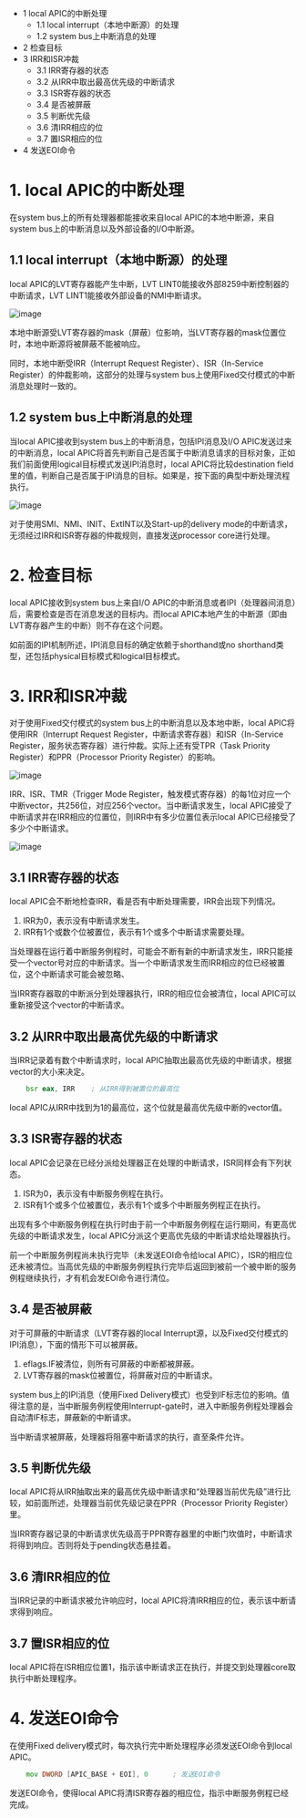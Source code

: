 - 1 local APIC的中断处理
    - 1.1 local interrupt（本地中断源）的处理
    - 1.2 system bus上中断消息的处理
- 2 检查目标
- 3 IRR和ISR冲裁
    - 3.1 IRR寄存器的状态
    - 3.2 从IRR中取出最高优先级的中断请求
    - 3.3 ISR寄存器的状态
    - 3.4 是否被屏蔽
    - 3.5 判断优先级
    - 3.6 清IRR相应的位
    - 3.7 置ISR相应的位
- 4 发送EOI命令

# 1. local APIC的中断处理

在system bus上的所有处理器都能接收来自local APIC的本地中断源，来自system bus上的中断消息以及外部设备的I/O中断源。

## 1.1 local interrupt（本地中断源）的处理

local APIC的LVT寄存器能产生中断，LVT LINT0能接收外部8259中断控制器的中断请求，LVT LINT1能接收外部设备的NMI中断请求。

![image](./images/0x18.png)

本地中断源受LVT寄存器的mask（屏蔽）位影响，当LVT寄存器的mask位置位时，本地中断源将被屏蔽不能被响应。

同时，本地中断受IRR（Interrupt Request Register）、ISR（In-Service Register）的仲裁影响，这部分的处理与system bus上使用Fixed交付模式的中断消息处理时一致的。

## 1.2 system bus上中断消息的处理

当local APIC接收到system bus上的中断消息，包括IPI消息及I/O APIC发送过来的中断消息，local APIC将首先判断自己是否属于中断消息请求的目标对象，正如我们前面使用logical目标模式发送IPI消息时，local APIC将比较destination field里的值，判断自己是否属于IPI消息的目标。如果是，按下面的典型中断处理流程执行。

![image](./images/0x19.png)

对于使用SMI、NMI、INIT、ExtINT以及Start-up的delivery mode的中断请求，无须经过IRR和ISR寄存器的仲裁规则，直接发送processor core进行处理。

# 2. 检查目标

local APIC接收到system bus上来自I/O APIC的中断消息或者IPI（处理器间消息）后，需要检查是否在消息发送的目标内。而local APIC本地产生的中断源（即由LVT寄存器产生的中断）则不存在这个问题。

如前面的IPI机制所述，IPI消息目标的确定依赖于shorthand或no shorthand类型，还包括physical目标模式和logical目标模式。

# 3. IRR和ISR冲裁

对于使用Fixed交付模式的system bus上的中断消息以及本地中断，local APIC将使用IRR（Interrupt Request Register，中断请求寄存器）和ISR（In-Service Register，服务状态寄存器）进行仲裁。实际上还有受TPR（Task Priority Register）和PPR（Processor Priority Register）的影响。

![image](./images/0x20.png)

IRR、ISR、TMR（Trigger Mode Register，触发模式寄存器）的每1位对应一个中断vector，共256位，对应256个vector。当中断请求发生，local APIC接受了中断请求并在IRR相应的位置位，则IRR中有多少位置位表示local APIC已经接受了多少个中断请求。

![image](./images/0x21.png)

## 3.1 IRR寄存器的状态

local APIC会不断地检查IRR，看是否有中断处理需要，IRR会出现下列情况。
1. IRR为0，表示没有中断请求发生。
2. IRR有1个或数个位被置位，表示有1个或多个中断请求需要处理。

当处理器在运行着中断服务例程时，可能会不断有新的中断请求发生，IRR只能接受一个vector号对应的中断请求。当一个中断请求发生而IRR相应的位已经被置位，这个中断请求可能会被忽略、

当IRR寄存器取的中断派分到处理器执行，IRR的相应位会被清位，local APIC可以重新接受这个vector的中断请求。

## 3.2 从IRR中取出最高优先级的中断请求

当IRR记录着有数个中断请求时，local APIC抽取出最高优先级的中断请求，根据vector的大小来决定。

```asm
    bsr eax, IRR    ; 从IRR得到被置位的最高位
```

local APIC从IRR中找到为1的最高位，这个位就是最高优先级中断的vector值。

## 3.3 ISR寄存器的状态

local APIC会记录在已经分派给处理器正在处理的中断请求，ISR同样会有下列状态。

1. ISR为0，表示没有中断服务例程在执行。
2. ISR有1个或多个位被置位，表示有1个或多个中断服务例程正在执行。

出现有多个中断服务例程在执行时由于前一个中断服务例程在运行期间，有更高优先级的中断请求发生，local APIC分派这个更高优先级的中断请求给处理器执行。

前一个中断服务例程尚未执行完毕（未发送EOI命令给local APIC），ISR的相应位还未被清位。当高优先级的中断服务例程执行完毕后返回到被前一个被中断的服务例程继续执行，才有机会发EOI命令进行清位。

## 3.4 是否被屏蔽

对于可屏蔽的中断请求（LVT寄存器的local Interrupt源，以及Fixed交付模式的IPI消息），下面的情形下可以被屏蔽。

1. eflags.IF被清位，则所有可屏蔽的中断都被屏蔽。
2. LVT寄存器的mask位被置位，将屏蔽对应的中断请求。

system bus上的IPI消息（使用Fixed Delivery模式）也受到IF标志位的影响。值得注意的是，当中断服务例程使用Interrupt-gate时，进入中断服务例程处理器会自动清IF标志，屏蔽新的中断请求。

当中断请求被屏蔽，处理器将阻塞中断请求的执行，直至条件允许。

## 3.5 判断优先级

local APIC将从IRR抽取出来的最高优先级中断请求和“处理器当前优先级”进行比较，如前面所述，处理器当前优先级记录在PPR（Processor Priority Register）里。

当IRR寄存器记录的中断请求优先级高于PPR寄存器里的中断门坎值时，中断请求将得到响应。否则将处于pending状态悬挂着。

## 3.6 清IRR相应的位

当IRR记录的中断请求被允许响应时，local APIC将清IRR相应的位，表示该中断请求得到响应。

## 3.7 置ISR相应的位

local APIC将在ISR相应位置1，指示该中断请求正在执行，并提交到处理器core取执行中断处理程序。

# 4. 发送EOI命令

在使用Fixed delivery模式时，每次执行完中断处理程序必须发送EOI命令到local APIC。

```asm
    mov DWORD [APIC_BASE + EOI], 0      ; 发送EOI命令
```

发送EOI命令，使得local APIC将清ISR寄存器的相应位，指示中断服务例程已经完成。